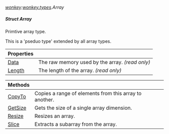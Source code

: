 _[wonkey](../../modules/wonkey/wonkey-module.md):[wonkey.types](../../modules/wonkey/wonkey-types.md).Array<T>_
##### Struct Array<T>
Primtive array type.

This is a 'pseduo type' extended by all array types.

| Properties | |
|:---|:---|
| [Data](wonkey-types-array<t?>-data.md) | The raw memory used by the array. _(read only)_ |
| [Length](wonkey-types-array<t?>-length.md) | The length of the array. _(read only)_ |

| Methods | |
|:---|:---|
| [CopyTo](wonkey-types-array<t?>-copyto.md) | Copies a range of elements from this array to another. |
| [GetSize](wonkey-types-array<t?>-getsize.md) | Gets the size of a single array dimension. |
| [Resize](wonkey-types-array<t?>-resize.md) | Resizes an array. |
| [Slice](wonkey-types-array<t?>-slice.md) | Extracts a subarray from the array. |
